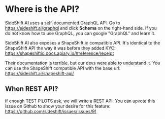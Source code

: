 # Where is the API?

SideShift AI uses a self-documented GraphQL API.
Go to https://sideshift.ai/graphql and click **Schema** on the right-hand side.
If you do not know how to use GraphQL, you can google "GraphQL" and learn it.

SideShift AI also exposes a ShapeShift.io compatible API. It's identical to the
ShapeShift API the way it was before they added KYC: https://shapeshiftio.docs.apiary.io/#reference/receipt

Their documentation is terrible, but our devs were able to understand it. You can use the
ShapeShift compatible API with the base url: https://sideshift.ai/shapeshift-api/

## When REST API?

If enough TEST PILOTS ask, we will write a REST API. You can upvote this issue on Github
to show your desire for this feature: https://github.com/sideshift/issues/issues/91
